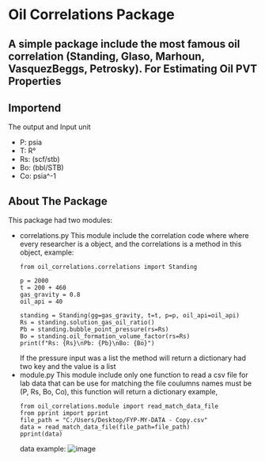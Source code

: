# Oil Correlations Package

## A simple package include the most famous oil correlation (Standing, Glaso, Marhoun, VasquezBeggs, Petrosky). For Estimating Oil PVT Properties

## Importend

The output and Input unit
* P: psia
* T: R°
* Rs: (scf/stb)
* Bo: (bbl/STB)
* Co: psia^-1

## About The Package

This package had two modules:

* correlations.py
  This module include the correlation code where where every researcher is a object,
  and the correlations is a method in this object, example:
  ```
  from oil_correlations.correlations import Standing

  p = 2000
  t = 200 + 460
  gas_gravity = 0.8
  oil_api = 40
  
  standing = Standing(gg=gas_gravity, t=t, p=p, oil_api=oil_api)
  Rs = standing.solution_gas_oil_ratio()
  Pb = standing.bubble_point_pressure(rs=Rs)
  Bo = standing.oil_formation_volume_factor(rs=Rs)
  print(f"Rs: {Rs}\nPb: {Pb}\nBo: {Bo}")
  ```
  If the pressure input was a list the method will
  return a dictionary had two key and the value is a list
* module.py
  This module include only one function to read a csv file for lab data that can be use for 
  matching the file coulumns names must be (P, Rs, Bo, Co), this function will return a 
  dictionary example, 
  ```
  from oil_correlations.module import read_match_data_file
  from pprint import pprint
  file_path = "C:/Users/Desktop/FYP-MY-DATA - Copy.csv"
  data = read_match_data_file(file_path=file_path)
  pprint(data)
  ```
  data example:
  ![image](https://github.com/user-attachments/assets/84bed2cc-54df-478b-aee9-871085588cb5)

  

